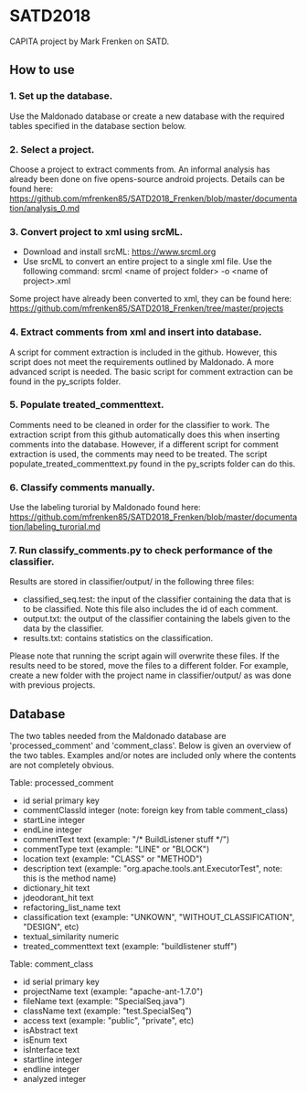 # SATD2018
CAPITA project by Mark Frenken on SATD.

## How to use
### 1. Set up the database.
Use the Maldonado database or create a new database with the required tables specified in the database section below.
### 2. Select a project.
Choose a project to extract comments from. An informal analysis has already been done on five opens-source android projects. Details can be found here: https://github.com/mfrenken85/SATD2018_Frenken/blob/master/documentation/analysis_0.md
### 3. Convert project to xml using srcML.
- Download and install srcML: https://www.srcml.org
- Use srcML to convert an entire project to a single xml file. Use the following command: srcml \<name of project folder\> -o \<name of project\>.xml

Some project have already been converted to xml, they can be found here: https://github.com/mfrenken85/SATD2018_Frenken/tree/master/projects
### 4. Extract comments from xml and insert into database.
A script for comment extraction is included in the github. However, this script does not meet the requirements outlined by Maldonado. A more advanced script is needed. The basic script for comment extraction can be found in the py_scripts folder.
### 5. Populate treated_commenttext.
Comments need to be cleaned in order for the classifier to work. The extraction script from this github automatically does this when inserting comments into the database. However, if a different script for comment extraction is used, the comments may need to be treated. The script populate_treated_commenttext.py found in the py_scripts folder can do this.
### 6. Classify comments manually.
Use the labeling turorial by Maldonado found here: https://github.com/mfrenken85/SATD2018_Frenken/blob/master/documentation/labeling_turorial.md
### 7. Run classify_comments.py to check performance of the classifier.
Results are stored in classifier/output/ in the following three files:
- classified_seq.test: the input of the classifier containing the data that is to be classified. Note this file also includes the id of each comment.
- output.txt: the output of the classifier containing the labels given to the data by the classifier.
- results.txt: contains statistics on the classification.

Please note that running the script again will overwrite these files. If the results need to be stored, move the files to a different folder. For example, create a new folder with the project name in classifier/output/ as was done with previous projects.

## Database
The two tables needed from the Maldonado database are 'processed_comment' and 'comment_class'. Below is given an overview of the two tables. Examples and/or notes are included only where the contents are not completely obvious.

Table: processed_comment
- id serial primary key
- commentClassId integer (note: foreign key from table comment_class)
- startLine integer
- endLine integer
- commentText text (example: "/* BuildListener stuff */")
- commentType text (example: "LINE" or "BLOCK")
- location text (example: "CLASS" or "METHOD")
- description text (example: "org.apache.tools.ant.ExecutorTest", note: this is the method name)
- dictionary_hit text
- jdeodorant_hit text
- refactoring_list_name text
- classification text (example: "UNKOWN", "WITHOUT_CLASSIFICATION", "DESIGN", etc)
- textual_similarity numeric
- treated_commenttext text (example: "buildlistener stuff")

Table: comment_class
- id serial primary key
- projectName text (example: "apache-ant-1.7.0")
- fileName text (example: "SpecialSeq.java")
- className text (example: "test.SpecialSeq")
- access text (example: "public", "private", etc)
- isAbstract text
- isEnum text
- isInterface text
- startline integer
- endline integer
- analyzed integer
